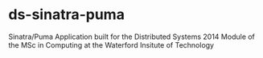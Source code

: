 ds-sinatra-puma
===============

Sinatra/Puma Application built for the Distributed Systems 2014 Module of the MSc in Computing at the Waterford Insitute of Technology
